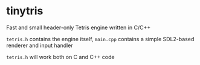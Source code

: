 # tinytris
Fast and small header-only Tetris engine written in C/C++

`tetris.h` contains the engine itself, `main.cpp` contains a simple SDL2-based renderer and input handler

`tetris.h` will work both on C and C++ code
